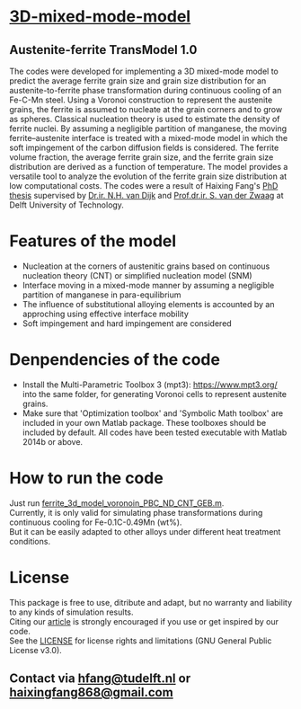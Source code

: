 # [3D-mixed-mode-model](https://github.com/haixingfang/3D-mixed-mode-model)
## Austenite-ferrite TransModel 1.0
The codes were developed for implementing a 3D mixed-mode model to predict the average ferrite grain size and grain size distribution for an austenite-to-ferrite phase transformation during continuous cooling of an Fe-C-Mn steel. Using a Voronoi construction to represent the austenite grains, the ferrite is assumed to nucleate at the grain corners and to grow as spheres. Classical nucleation theory is used to estimate the density of ferrite nuclei. By assuming a negligible partition of manganese, the moving ferrite–austenite interface is treated with a mixed-mode model in which the soft impingement of the carbon diffusion fields is considered. The ferrite volume fraction, the average ferrite grain size, and the ferrite grain size distribution are derived as a function of temperature. The model provides a versatile tool to analyze the evolution of the ferrite grain size distribution at low computational costs. The codes were a result of Haixing Fang's [PhD thesis](https://repository.tudelft.nl/islandora/object/uuid%3Aecd8e101-3164-4227-b47b-13a04bc4b8fb?collection=research) supervised by [Dr.ir. N.H. van Dijk](https://www.tudelft.nl/en/faculty-of-applied-sciences/about-faculty/departments/radiation-science-technology/research/research-groups/fundamental-aspects-of-materials-and-energy/people/niels-van-dijk/) and [Prof.dr.ir. S. van der Zwaag](https://www.tudelft.nl/lr/organisatie/afdelingen/aerospace-structures-and-materials/novel-aerospace-materials/people/personal-pages-novam/academic-staff/s-van-der-zwaag-sybrand/) at Delft University of Technology.

# Features of the model
- Nucleation at the corners of austenitic grains based on continuous nucleation theory (CNT) or simplified nucleation model (SNM) 
- Interface moving in a mixed-mode manner by assuming a negligible partition of manganese in para-equilibrium
- The influence of substitutional alloying elements is accounted by an approching using effective interface mobility 
- Soft impingement and hard impingement are considered

# Denpendencies of the code
- Install the Multi-Parametric Toolbox 3 (mpt3): https://www.mpt3.org/ into the same folder, for generating Voronoi cells to represent austenite grains.
- Make sure that 'Optimization toolbox' and 'Symbolic Math toolbox' are included in your own Matlab package. These toolboxes should be included by default.
All codes have been tested executable with Matlab 2014b or above.

# How to run the code
Just run [ferrite_3d_model_voronoin_PBC_ND_CNT_GEB.m](https://github.com/haixingfang/3D-mixed-mode-model/blob/master/ferrite_3d_model_voronoin_PBC_ND_CNT.m). <br>
Currently, it is only valid for simulating phase transformations during continuous cooling for Fe-0.1C-0.49Mn (wt%). <br>
But it can be easily adapted to other alloys under different heat treatment conditions.

# License
This package is free to use, ditribute and adapt, but no warranty and liability to any kinds of simulation results. <br>
Citing our [article](https://link.springer.com/content/pdf/10.1007/s11661-017-4397-y.pdf) is strongly encouraged if you use or get inspired by our code. <br>
See the [LICENSE](https://github.com/haixingfang/3D-mixed-mode-model/blob/master/LICENSE) for license rights and limitations (GNU General Public License v3.0).

## Contact via hfang@tudelft.nl or haixingfang868@gmail.com
